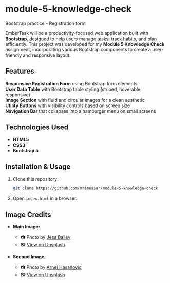 # module-5-knowledge-check

 Bootstrap practice - Registration form

EmberTask will be a productivity-focused web application built with **Bootstrap**, designed to help users manage tasks, track habits, and plan efficiently. This project was developed for my **Module 5 Knowledge Check** assignment, incorporating various Bootstrap components to create a user-friendly and responsive layout.  

## **Features**  

**Responsive Registration Form** using Bootstrap form elements  
**User Data Table** with Bootstrap table styling (striped, hoverable, responsive)  
**Image Section** with fluid and circular images for a clean aesthetic  
**Utility Buttons** with visibility controls based on screen size  
**Navigation Bar** that collapses into a hamburger menu on small screens  

## **Technologies Used**  

- **HTML5**  
- **CSS3**
- **Bootstrap 5**  

## **Installation & Usage**  

1. Clone this repository:

   ```bash
   git clone https://github.com/mramessar/module-5-knowledge-check
   
   ```

2. Open `index.html` in a browser.  

## **Image Credits**  

- **Main Image:**  
  - 📷 Photo by [Jess Bailey](https://unsplash.com/@jessbaileydesigns?utm_content=creditCopyText&utm_medium=referral&utm_source=unsplash)  
  - 🖼️ [View on Unsplash](https://unsplash.com/photos/pen-near-black-lined-paper-and-eyeglasses-q10VITrVYUM?utm_content=creditCopyText&utm_medium=referral&utm_source=unsplash)  

- **Second Image:**  
  - 📷 Photo by [Arnel Hasanovic](https://unsplash.com/@arnelhasanovic?utm_content=creditCopyText&utm_medium=referral&utm_source=unsplash)  
  - 🖼️ [View on Unsplash](https://unsplash.com/photos/macbook-air-beside-gold-colored-study-lamp-and-spiral-books-MNd-Rka1o0Q?utm_content=creditCopyText&utm_medium=referral&utm_source=unsplash)  
